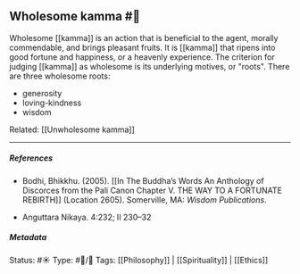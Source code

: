 ## Wholesome kamma #🧠  

Wholesome [[kamma]] is an action  that is beneficial to the agent, morally commendable, and brings pleasant fruits. It is [[kamma]] that ripens into good fortune and happiness, or a heavenly experience. The criterion for judging [[kamma]] as wholesome is its underlying motives, or "roots". There are three wholesome roots:

- generosity
- loving-kindness
- wisdom

Related: [[Unwholesome kamma]]

___

##### References

- Bodhi, Bhikkhu. (2005). [[In The Buddha’s Words An Anthology of Discorces from the Pali Canon Chapter V. THE WAY TO A FORTUNATE REBIRTH]] (Location 2605). Somerville, MA: _Wisdom Publications_.

- Anguttara Nikaya. 4:232; II 230–32

##### Metadata
Status: #☀️ 
Type: #🔵/🔵 
Tags: [[Philosophy]] | [[Spirituality]] | [[Ethics]]
